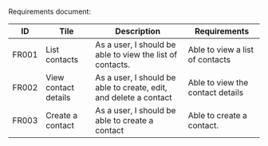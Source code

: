 
Requirements document:

| ID | Tile | Description | Requirements |
| -- | ---- | ---- | ---- |
| FR001 | List contacts | As a user, I should be able to view the list of contacts. | Able to view a list of contacts |
| FR002 | View contact details | As a user, I should be able to create, edit, and delete a contact | Able to view the contact details |
| FR003 | Create a contact | As a user, I should be able to create a contact | Able to create a contact. |
